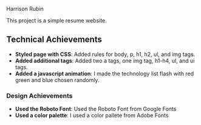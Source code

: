 Harrison Rubin

This project is a simple resume website.

## Technical Achievements
- **Styled page with CSS**: Added rules for body, p, h1, h2, ul, and img tags.
- **Added additional tags**: Added two a tags, one img tag, h1-h4, ul, and ui tags.
- **Added a javascript animation**: I made the technology list flash with red green and blue chosen randomly. 
### Design Achievements
- **Used the Roboto Font**: Used the Roboto Font from Google Fonts
- **Used a color palette**: I used a color pallete from Adobe Fonts


